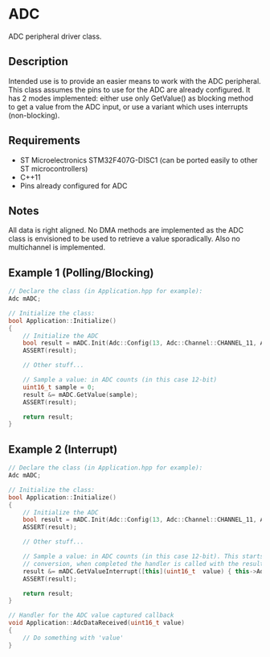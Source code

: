 
# ADC
ADC peripheral driver class.

## Description
Intended use is to provide an easier means to work with the ADC peripheral. This class assumes the pins to use for the ADC are already configured.
It has 2 modes implemented: either use only GetValue() as blocking method to get a value from the ADC input, or use a variant which uses interrupts (non-blocking).

## Requirements
- ST Microelectronics STM32F407G-DISC1 (can be ported easily to other ST microcontrollers)
- C++11
- Pins already configured for ADC

## Notes
All data is right aligned. No DMA methods are implemented as the ADC class is envisioned to be used to retrieve a value sporadically.
Also no multichannel is implemented.
 
## Example 1 (Polling/Blocking)
```cpp
// Declare the class (in Application.hpp for example):
Adc mADC;

// Initialize the class:
bool Application::Initialize()
{
    // Initialize the ADC
    bool result = mADC.Init(Adc::Config(13, Adc::Channel::CHANNEL_11, Adc::Resolution::_12_BIT));
    ASSERT(result);

    // Other stuff...

    // Sample a value: in ADC counts (in this case 12-bit)
    uint16_t sample = 0;
    result &= mADC.GetValue(sample);
    ASSERT(result);

    return result;
}
```

## Example 2 (Interrupt)
```cpp
// Declare the class (in Application.hpp for example):
Adc mADC;

// Initialize the class:
bool Application::Initialize()
{
    // Initialize the ADC
    bool result = mADC.Init(Adc::Config(13, Adc::Channel::CHANNEL_11, Adc::Resolution::_12_BIT));
    ASSERT(result);

    // Other stuff...

    // Sample a value: in ADC counts (in this case 12-bit). This starts a single
    // conversion, when completed the handler is called with the result.
    result &= mADC.GetValueInterrupt([this](uint16_t  value) { this->AdcDataReceived(value); });
    ASSERT(result);

    return result;
}

// Handler for the ADC value captured callback
void Application::AdcDataReceived(uint16_t value)
{
    // Do something with 'value'
}
```
